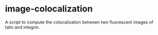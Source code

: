 # image-colocalization
A script to compute the colocalization between two fluorescent images of talin and integrin.
